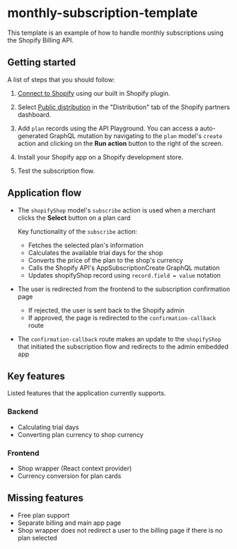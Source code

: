 # monthly-subscription-template

This template is an example of how to handle monthly subscriptions using the Shopify Billing API.

## Getting started

A list of steps that you should follow:

1. [Connect to Shopify](https://docs.gadget.dev/guides/tutorials/connecting-to-shopify#connecting-to-shopify) using our built in Shopify plugin.

2. Select [Public distribution](https://shopify.dev/docs/apps/distribution) in the "Distribution" tab of the Shopify partners dashboard.

3. Add `plan` records using the API Playground. You can access a auto-generated GraphQL mutation by navigating to the `plan` model's `create` action and clicking on the **Run action** button to the right of the screen.

4. Install your Shopify app on a Shopify development store.

5. Test the subscription flow.

## Application flow

- The `shopifyShop` model's `subscribe` action is used when a merchant clicks the **Select** button on a plan card

  Key functionality of the `subscribe` action:

  - Fetches the selected plan's information
  - Calculates the available trial days for the shop
  - Converts the price of the plan to the shop's currency
  - Calls the Shopify API's AppSubscriptionCreate GraphQL mutation
  - Updates shopifyShop record using `record.field = value` notation

- The user is redirected from the frontend to the subscription confirmation page
  - If rejected, the user is sent back to the Shopify admin
  - If approved, the page is redirected to the `confirmation-callback` route

- The `confirmation-callback` route makes an update to the `shopifyShop` that initiated the subscription flow and redirects to the admin embedded app

## Key features

Listed features that the application currently supports.

### Backend

- Calculating trial days
- Converting plan currency to shop currency

### Frontend

- Shop wrapper (React context provider)
- Currency conversion for plan cards

## Missing features

- Free plan support
- Separate billing and main app page
- Shop wrapper does not redirect a user to the billing page if there is no plan selected
